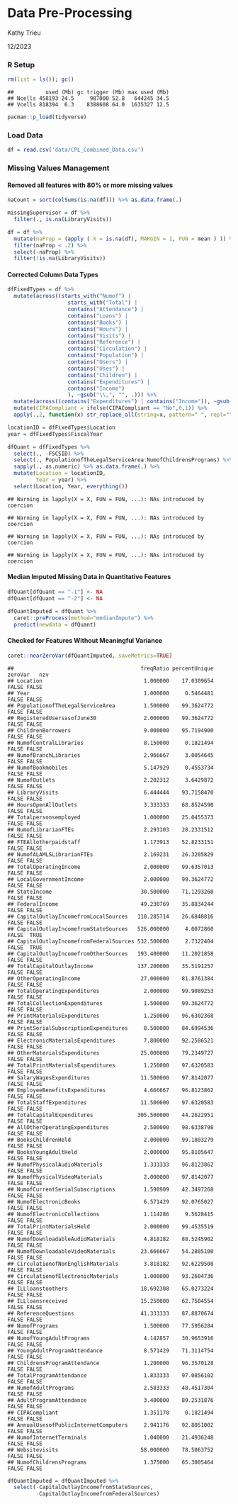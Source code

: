 Data Pre-Processing
================
Kathy Trieu

12/2023

### R Setup

``` r
rm(list = ls()); gc()
```

    ##          used (Mb) gc trigger (Mb) max used (Mb)
    ## Ncells 458193 24.5     987000 52.8   644245 34.5
    ## Vcells 818394  6.3    8388608 64.0  1635327 12.5

``` r
pacman::p_load(tidyverse)
```

### Load Data

``` r
df = read.csv('data/CPL_Combined_Data.csv')
```

### Missing Values Management

#### Removed all features with 80% or more missing values

``` r
naCount = sort(colSums(is.na(df))) %>% as.data.frame(.)

missingSupervisor = df %>%
  filter(., is.na(LibraryVisits))

df = df %>%
  mutate(naProp = (apply ( X = is.na(df), MARGIN = 1, FUN = mean ) )) %>%
  filter(naProp < .2) %>%
  select(-naProp) %>%
  filter(!is.na(LibraryVisits)) 
```

#### Corrected Column Data Types

``` r
dfFixedTypes = df %>% 
  mutate(across((starts_with("Numof") | 
                   starts_with("Total") |
                   contains("Attendance") |
                   contains("Loans") |
                   contains("Books") |
                   contains("Hours") |
                   contains("Visits") |
                   contains("Reference") |
                   contains("Circulation") | 
                   contains("Population") |
                   contains("Users") |
                   contains("Uses") |
                   contains("Children") |
                   contains("Expenditures") |
                   contains("Income")
                   ), ~gsub("\\,", "", .))) %>%
  mutate(across((contains("Expenditures") | contains("Income")), ~gsub("\\$", "", .))) %>%
  mutate(CIPACompliant = ifelse(CIPACompliant == "No",0,1)) %>%
  apply(.,2, function(x) str_replace_all(string=x, pattern=" ", repl="")) %>% as.data.frame(.)

locationID = dfFixedTypes$Location
year = dfFixedTypes$FiscalYear

dfQuant = dfFixedTypes %>%
  select(., -FSCSID) %>%
  select(., PopulationofTheLegalServiceArea:NumofChildrensPrograms) %>%
  sapply(., as.numeric) %>% as.data.frame(.) %>%
  mutate(Location = locationID,
         Year = year) %>%
  select(Location, Year, everything())
```

    ## Warning in lapply(X = X, FUN = FUN, ...): NAs introduced by coercion

    ## Warning in lapply(X = X, FUN = FUN, ...): NAs introduced by coercion

    ## Warning in lapply(X = X, FUN = FUN, ...): NAs introduced by coercion

    ## Warning in lapply(X = X, FUN = FUN, ...): NAs introduced by coercion

#### Median Imputed Missing Data in Quantitative Features

``` r
dfQuant[dfQuant == "-1"] <- NA
dfQuant[dfQuant == "-2"] <- NA

dfQuantImputed = dfQuant %>%
  caret::preProcess(method="medianImpute") %>%
  predict(newdata = dfQuant)
```

#### Checked for Features Without Meaningful Variance

``` r
caret::nearZeroVar(dfQuantImputed, saveMetrics=TRUE)
```

    ##                                        freqRatio percentUnique zeroVar   nzv
    ## Location                                1.000000    17.0309654   FALSE FALSE
    ## Year                                    1.000000     0.5464481   FALSE FALSE
    ## PopulationofTheLegalServiceArea         1.500000    99.3624772   FALSE FALSE
    ## RegisteredUsersasofJune30               2.000000    99.3624772   FALSE FALSE
    ## ChildrenBorrowers                       9.000000    95.7194900   FALSE FALSE
    ## NumofCentralLibraries                   8.150000     0.1821494   FALSE FALSE
    ## NumofBranchLibraries                    2.966667     3.0054645   FALSE FALSE
    ## NumofBookmobiles                        5.147929     0.4553734   FALSE FALSE
    ## NumofOutlets                            2.202312     3.6429872   FALSE FALSE
    ## LibraryVisits                           6.444444    93.7158470   FALSE FALSE
    ## HoursOpenAllOutlets                     3.333333    68.8524590   FALSE FALSE
    ## Totalpersonsemployed                    1.000000    25.0455373   FALSE FALSE
    ## NumofLibrarianFTEs                      2.293103    28.2331512   FALSE FALSE
    ## FTEAllotherpaidstaff                    1.173913    52.8233151   FALSE FALSE
    ## NumofALAMLSLibrarianFTEs                2.169231    26.3205829   FALSE FALSE
    ## TotalOperatingIncome                    2.000000    99.6357013   FALSE FALSE
    ## LocalGovernmentIncome                   2.000000    99.3624772   FALSE FALSE
    ## StateIncome                            30.500000    71.1293260   FALSE FALSE
    ## FederalIncome                          49.230769    35.8834244   FALSE FALSE
    ## CapitalOutlayIncomefromLocalSources   110.285714    26.6848816   FALSE FALSE
    ## CapitalOutlayIncomefromStateSources   526.000000     4.0072860   FALSE  TRUE
    ## CapitalOutlayIncomefromFederalSources 532.500000     2.7322404   FALSE  TRUE
    ## CapitalOutlayIncomefromOtherSources   193.400000    11.2021858   FALSE FALSE
    ## TotalCapitalOutlayIncome              137.200000    35.5191257   FALSE FALSE
    ## OtherOperatingIncome                   27.000000    81.8761384   FALSE FALSE
    ## TotalOperatingExpenditures              2.000000    99.9089253   FALSE FALSE
    ## TotalCollectionExpenditures             1.500000    99.3624772   FALSE FALSE
    ## PrintMaterialsExpenditures              1.250000    96.6302368   FALSE FALSE
    ## PrintSerialSubscriptionExpenditures     8.500000    84.6994536   FALSE FALSE
    ## ElectronicMaterialsExpenditures         7.800000    92.2586521   FALSE FALSE
    ## OtherMaterialsExpenditures             25.000000    79.2349727   FALSE FALSE
    ## TotalPrintMaterialsExpenditures         1.250000    97.6320583   FALSE FALSE
    ## SalaryWagesExpenditures                11.500000    97.8142077   FALSE FALSE
    ## EmployeeBenefitsExpenditures            4.666667    96.8123862   FALSE FALSE
    ## TotalStaffExpenditures                 11.500000    97.6320583   FALSE FALSE
    ## TotalCapitalExpenditures              305.500000    44.2622951   FALSE FALSE
    ## AllOtherOperatingExpenditures           2.500000    98.6338798   FALSE FALSE
    ## BooksChildrenHeld                       2.000000    99.1803279   FALSE FALSE
    ## BooksYoungAdultHeld                     2.000000    95.8105647   FALSE FALSE
    ## NumofPhysicalAudioMaterials             1.333333    96.8123862   FALSE FALSE
    ## NumofPhysicalVideoMaterials             2.000000    97.8142077   FALSE FALSE
    ## NumofCurrentSerialSubscriptions         1.590909    42.3497268   FALSE FALSE
    ## NumofElectronicBooks                    6.571429    92.0765027   FALSE FALSE
    ## NumofElectronicCollections              1.114286     9.5628415   FALSE FALSE
    ## TotalPrintMaterialsHeld                 2.000000    99.4535519   FALSE FALSE
    ## NumofDownloadableAudioMaterials         4.818182    88.5245902   FALSE FALSE
    ## NumofDownloadableVideoMaterials        23.666667    54.2805100   FALSE FALSE
    ## CirculationofNonEnglishMaterials        3.818182    92.6229508   FALSE FALSE
    ## CirculationofElectronicMaterials        1.000000    93.2604736   FALSE FALSE
    ## ILLloanstoothers                       18.692308    65.0273224   FALSE FALSE
    ## ILLloansreceived                       15.250000    62.7504554   FALSE FALSE
    ## ReferenceQuestions                     41.333333    87.8870674   FALSE FALSE
    ## NumofPrograms                           1.500000    77.5956284   FALSE FALSE
    ## NumofYoungAdultPrograms                 4.142857    30.9653916   FALSE FALSE
    ## YoungAdultProgramAttendance             8.571429    71.3114754   FALSE FALSE
    ## ChildrensProgramAttendance              1.200000    96.3570128   FALSE FALSE
    ## TotalProgramAttendance                  1.833333    97.0856102   FALSE FALSE
    ## NumofAdultPrograms                      2.583333    48.4517304   FALSE FALSE
    ## AdultProgramAttendance                  3.400000    89.2531876   FALSE FALSE
    ## CIPACompliant                           1.351178     0.1821494   FALSE FALSE
    ## AnnualUsesofPublicInternetComputers     2.941176    92.8051002   FALSE FALSE
    ## NumofInternetTerminals                  1.040000    21.4936248   FALSE FALSE
    ## Websitevisits                          58.000000    78.5063752   FALSE FALSE
    ## NumofChildrensPrograms                  1.375000    65.3005464   FALSE FALSE

``` r
dfQuantImputed = dfQuantImputed %>% 
  select(-CapitalOutlayIncomefromStateSources,
         -CapitalOutlayIncomefromFederalSources)
```
